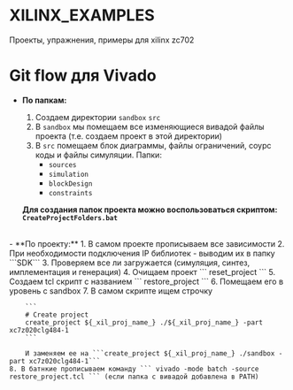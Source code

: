# XILINX_EXAMPLES

Проекты, упражнения, примеры для xilinx zc702

# Git flow для Vivado

- **По папкам:**
    1. Создаем директории ```sandbox``` ```src```
    2. В ```sandbox``` мы помещаем все изменяющиеся вивадой файлы проекта (т.е. создаем проект в этой директории)
    3. В ```src``` помещаем блок диаграммы, файлы ограничений, соурс коды и файлы симуляции. Папки:  
        + ```sources```
        + ```simulation```
        + ```blockDesign```
        + ```constraints```

    **Для создания папок проекта можно воспользоваться скриптом: ```CreateProjectFolders.bat```**
<br>
- **По проекту:**
    1. В самом проекте прописываем все зависимости
    2. При необходимости подключения IP библиотек - выводим их в папку ```SDK```
    3. Проверяем все ли загружается (симуляция, синтез, имплементация и генерация)
    4. Очищаем проект ``` reset_project ```
    5. Создаем tcl скрипт с названием ``` restore_project ```
    6. Помещаем его в уровень с sandbox
    7. В самом скрипте ищем строчку

        ```
        # Create project
        create_project ${_xil_proj_name_} ./${_xil_proj_name_} -part xc7z020clg484-1
        ```

        И заменяем ее на ```create_project ${_xil_proj_name_} ./sandbox -part xc7z020clg484-1```
    8. В батнкие прописываем команду ``` vivado -mode batch -source restore_project.tcl ``` (если папка с вивадой добавлена в PATH)
